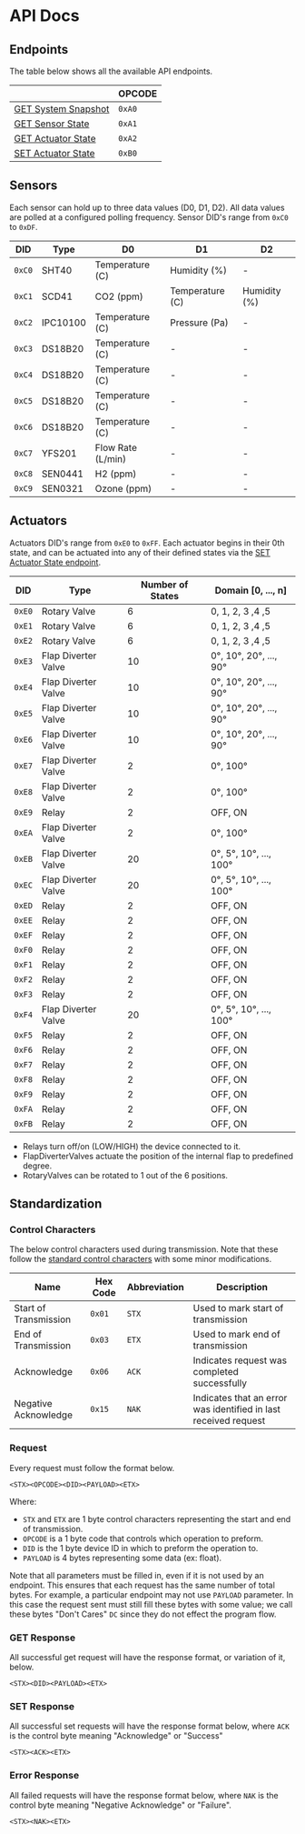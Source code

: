 # API Docs

## Endpoints

The table below shows all the available API endpoints.

|  | OPCODE |
|--|--------|
| [GET System Snapshot](endpoints/getSnapshot.md) | `0xA0` |
| [GET Sensor State](endpoints/getSensorState.md) | `0xA1` |
| [GET Actuator State](endpoints/getActuatorState.md) | `0xA2` |
| [SET Actuator State](endpoints/setActuatorState.md) | `0xB0` |

## Sensors

Each sensor can hold up to three data values (D0, D1, D2). All data values are polled at a configured polling frequency. Sensor DID's range from `0xC0` to `0xDF`.

| DID | Type | D0 | D1 | D2 |
|------|-----|----|----|----|
| `0xC0` | SHT40 | Temperature (C) | Humidity (%) | - |
| `0xC1` | SCD41 | CO2 (ppm) | Temperature (C) | Humidity (%) |
| `0xC2` | IPC10100 | Temperature (C) | Pressure (Pa) | - |
| `0xC3` | DS18B20 | Temperature (C) | - | - |
| `0xC4` | DS18B20 | Temperature (C) | - | - |
| `0xC5` | DS18B20 | Temperature (C) | - | - |
| `0xC6` | DS18B20 | Temperature (C) | - | - |
| `0xC7` | YFS201 | Flow Rate (L/min) | - | - |
| `0xC8` | SEN0441 | H2 (ppm) | - | - |
| `0xC9` | SEN0321 | Ozone (ppm) | - | - |

## Actuators

Actuators DID's range from `0xE0` to `0xFF`. Each actuator begins in their 0th state, and can be actuated into any of their defined states via the [SET Actuator State endpoint](endpoints/setActuatorState.md).

| DID | Type | Number of States | Domain [0, ..., n] | 
|------|-----|------------------|--------------------|
| `0xE0` | Rotary Valve | 6 | 0, 1, 2, 3 ,4 ,5 |
| `0xE1` | Rotary Valve | 6 | 0, 1, 2, 3 ,4 ,5 |
| `0xE2` | Rotary Valve | 6 | 0, 1, 2, 3 ,4 ,5 |
| `0xE3` | Flap Diverter Valve | 10 | 0&deg;, 10&deg;, 20&deg;, ..., 90&deg; |
| `0xE4` | Flap Diverter Valve | 10 | 0&deg;, 10&deg;, 20&deg;, ..., 90&deg; |
| `0xE5` | Flap Diverter Valve | 10 | 0&deg;, 10&deg;, 20&deg;, ..., 90&deg; |
| `0xE6` | Flap Diverter Valve | 10 | 0&deg;, 10&deg;, 20&deg;, ..., 90&deg; |
| `0xE7` | Flap Diverter Valve | 2 | 0&deg;, 100&deg; |
| `0xE8` | Flap Diverter Valve | 2 | 0&deg;, 100&deg; |
| `0xE9` | Relay | 2 | OFF, ON |
| `0xEA` | Flap Diverter Valve | 2 | 0&deg;, 100&deg; |
| `0xEB` | Flap Diverter Valve | 20 | 0&deg;, 5&deg;, 10&deg;, ..., 100&deg; |
| `0xEC` | Flap Diverter Valve | 20 | 0&deg;, 5&deg;, 10&deg;, ..., 100&deg; |
| `0xED` | Relay | 2 | OFF, ON |
| `0xEE` | Relay | 2 | OFF, ON |
| `0xEF` | Relay | 2 | OFF, ON |
| `0xF0` | Relay | 2 | OFF, ON |
| `0xF1` | Relay | 2 | OFF, ON |
| `0xF2` | Relay | 2 | OFF, ON |
| `0xF3` | Relay | 2 | OFF, ON |
| `0xF4` | Flap Diverter Valve | 20 | 0&deg;, 5&deg;, 10&deg;, ..., 100&deg; |
| `0xF5` | Relay | 2 | OFF, ON |
| `0xF6` | Relay | 2 | OFF, ON |
| `0xF7` | Relay | 2 | OFF, ON |
| `0xF8` | Relay | 2 | OFF, ON |
| `0xF9` | Relay | 2 | OFF, ON |
| `0xFA` | Relay | 2 | OFF, ON |
| `0xFB` | Relay | 2 | OFF, ON |

- Relays turn off/on (LOW/HIGH) the device connected to it.
- FlapDiverterValves actuate the position of the internal flap to predefined degree. 
- RotaryValves can be rotated to 1 out of the 6 positions.

## Standardization

### Control Characters

The below control characters used during transmission. Note that these follow the [standard control characters](https://www.geeksforgeeks.org/control-characters/) with some minor modifications.

| Name | Hex Code | Abbreviation | Description |
|------|----------|--------------|-------------|
| Start of Transmission | `0x01` | `STX` | Used to mark start of transmission |
| End of Transmission | `0x03` | `ETX` | Used to mark end of transmission |
| Acknowledge | `0x06` | `ACK` | Indicates request was completed successfully |
| Negative Acknowledge | `0x15` | `NAK` | Indicates that an error was identified in last received request |

### Request

Every request must follow the format below.

```
<STX><OPCODE><DID><PAYLOAD><ETX>
```

Where: 
* `STX` and `ETX` are 1 byte control characters representing the start and end of transmission.
* `OPCODE` is a 1 byte code that controls which operation to preform.
* `DID` is the 1 byte device ID in which to preform the operation to.
* `PAYLOAD` is 4 bytes representing some data (ex: float).

Note that all parameters must be filled in, even if it is not used by an endpoint. This ensures that each request has the same number of total bytes. For example, a particular endpoint may not use `PAYLOAD` parameter. In this case the request sent must still fill these bytes with some value; we call these bytes "Don't Cares" `DC` since they do not effect the program flow.

### GET Response

All successful get request will have the response format, or variation of it, below.

```
<STX><DID><PAYLOAD><ETX>
```

### SET Response

All successful set requests will have the response format below, where `ACK` is the control byte meaning "Acknowledge" or "Success"

```
<STX><ACK><ETX>
```

### Error Response

All failed requests will have the response format below, where `NAK` is the control byte meaning "Negative Acknowledge" or "Failure".

```
<STX><NAK><ETX>
```
